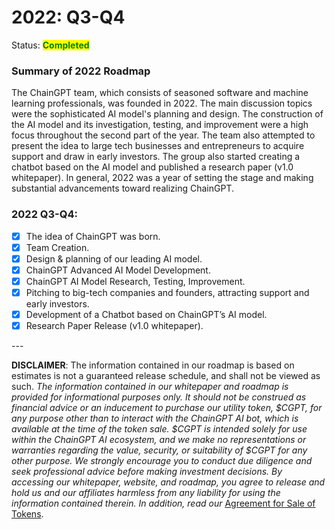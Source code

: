# 2022: Q3-Q4

Status: <mark style="color:green;">**Completed**</mark>

### Summary of 2022 Roadmap

The ChainGPT team, which consists of seasoned software and machine learning professionals, was founded in 2022. The main discussion topics were the sophisticated AI model's planning and design. The construction of the AI model and its investigation, testing, and improvement were a high focus throughout the second part of the year. The team also attempted to present the idea to large tech businesses and entrepreneurs to acquire support and draw in early investors. The group also started creating a chatbot based on the AI model and published a research paper (v1.0 whitepaper). In general, 2022 was a year of setting the stage and making substantial advancements toward realizing ChainGPT.

### 2022 Q3-Q4:

* [x] The idea of ChainGPT was born.
* [x] Team Creation.
* [x] Design & planning of our leading AI model.
* [x] ChainGPT Advanced AI Model Development.
* [x] ChainGPT AI Model Research, Testing, Improvement.
* [x] Pitching to big-tech companies and founders, attracting support and early investors.
* [x] Development of a Chatbot based on ChainGPT’s AI model.
* [x] Research Paper Release (v1.0 whitepaper).

\---

**DISCLAIMER**: The information contained in our roadmap is based on estimates is not a guaranteed release schedule, and shall not be viewed as such.  _The information contained in our whitepaper and roadmap is provided for informational purposes only. It should not be construed as financial advice or an inducement to purchase our utility token, $CGPT, for any purpose other than to interact with the ChainGPT AI bot, which is available at the time of the token sale. $CGPT is intended solely for use within the ChainGPT AI ecosystem, and we make no representations or warranties regarding the value, security, or suitability of $CGPT for any other purpose. We strongly encourage you to conduct due diligence and seek professional advice before making investment decisions. By accessing our whitepaper, website, and roadmap, you agree to release and hold us and our affiliates harmless from any liability for using the information contained therein.  In addition, read our_ [Agreement for Sale of Tokens](https://www.chaingpt.org/licences).
